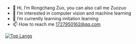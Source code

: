 - 👋 Hi, I’m Rongchang Zuo, you can also call me Zuozuo
- 👀 I’m interested in computer vision and machine learning
- 🌱 I’m currently learning imitation learning
- 📫 How to reach me 1727950162@qq.com

[![Top Langs](https://github-readme-stats.vercel.app/api/top-langs/?username=anuraghazra)](https://github.com/zrc0622/zrc0622)
